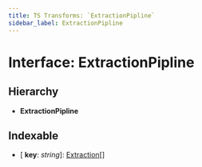 ```yaml
---
title: TS Transforms: `ExtractionPipline`
sidebar_label: ExtractionPipline
---
```


# Interface: ExtractionPipline

## Hierarchy

* **ExtractionPipline**

## Indexable

* \[ **key**: *string*\]: [Extraction](../classes/extraction.md)[]
